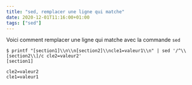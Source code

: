 ```yaml
---
title: "sed, remplacer une ligne qui matche"
date: 2020-12-01T11:16:00+01:00
tags: ["sed"]
---
```


Voici comment remplacer une ligne qui matche avec la commande `sed`

```text
$ printf "[section1]\\n\\n[section2]\\ncle1=valeur1\\n" | sed '/^\\[section2\\]/c cle2=valeur2'
[section1]

cle2=valeur2
cle1=valeur1
```
